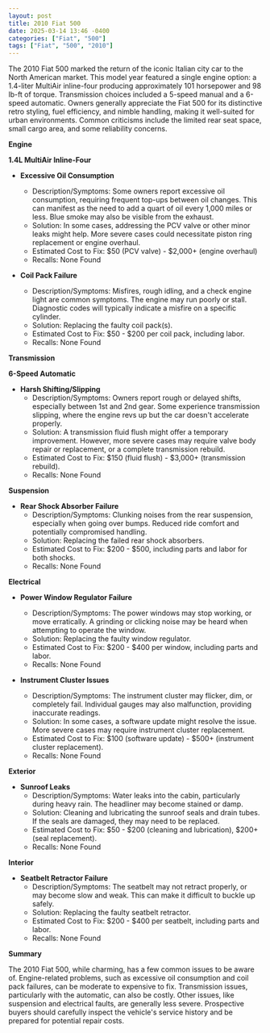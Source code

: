 ```yaml
---
layout: post
title: 2010 Fiat 500
date: 2025-03-14 13:46 -0400
categories: ["Fiat", "500"]
tags: ["Fiat", "500", "2010"]
---
```

The 2010 Fiat 500 marked the return of the iconic Italian city car to the North American market. This model year featured a single engine option: a 1.4-liter MultiAir inline-four producing approximately 101 horsepower and 98 lb-ft of torque. Transmission choices included a 5-speed manual and a 6-speed automatic. Owners generally appreciate the Fiat 500 for its distinctive retro styling, fuel efficiency, and nimble handling, making it well-suited for urban environments. Common criticisms include the limited rear seat space, small cargo area, and some reliability concerns.

**Engine**

**1.4L MultiAir Inline-Four**

*   **Excessive Oil Consumption**
    *   Description/Symptoms: Some owners report excessive oil consumption, requiring frequent top-ups between oil changes. This can manifest as the need to add a quart of oil every 1,000 miles or less. Blue smoke may also be visible from the exhaust.
    *   Solution: In some cases, addressing the PCV valve or other minor leaks might help. More severe cases could necessitate piston ring replacement or engine overhaul.
    *   Estimated Cost to Fix: $50 (PCV valve) - $2,000+ (engine overhaul)
    *   Recalls: None Found

*   **Coil Pack Failure**
    *   Description/Symptoms: Misfires, rough idling, and a check engine light are common symptoms. The engine may run poorly or stall. Diagnostic codes will typically indicate a misfire on a specific cylinder.
    *   Solution: Replacing the faulty coil pack(s).
    *   Estimated Cost to Fix: $50 - $200 per coil pack, including labor.
    *   Recalls: None Found

**Transmission**

**6-Speed Automatic**

*   **Harsh Shifting/Slipping**
    *   Description/Symptoms: Owners report rough or delayed shifts, especially between 1st and 2nd gear. Some experience transmission slipping, where the engine revs up but the car doesn't accelerate properly.
    *   Solution: A transmission fluid flush might offer a temporary improvement. However, more severe cases may require valve body repair or replacement, or a complete transmission rebuild.
    *   Estimated Cost to Fix: $150 (fluid flush) - $3,000+ (transmission rebuild).
    *   Recalls: None Found

**Suspension**

*   **Rear Shock Absorber Failure**
    *   Description/Symptoms: Clunking noises from the rear suspension, especially when going over bumps. Reduced ride comfort and potentially compromised handling.
    *   Solution: Replacing the failed rear shock absorbers.
    *   Estimated Cost to Fix: $200 - $500, including parts and labor for both shocks.
    *   Recalls: None Found

**Electrical**

*   **Power Window Regulator Failure**
    *   Description/Symptoms: The power windows may stop working, or move erratically. A grinding or clicking noise may be heard when attempting to operate the window.
    *   Solution: Replacing the faulty window regulator.
    *   Estimated Cost to Fix: $200 - $400 per window, including parts and labor.
    *   Recalls: None Found

*   **Instrument Cluster Issues**
    *   Description/Symptoms: The instrument cluster may flicker, dim, or completely fail. Individual gauges may also malfunction, providing inaccurate readings.
    *   Solution: In some cases, a software update might resolve the issue. More severe cases may require instrument cluster replacement.
    *   Estimated Cost to Fix: $100 (software update) - $500+ (instrument cluster replacement).
    *   Recalls: None Found

**Exterior**

*   **Sunroof Leaks**
    *   Description/Symptoms: Water leaks into the cabin, particularly during heavy rain. The headliner may become stained or damp.
    *   Solution: Cleaning and lubricating the sunroof seals and drain tubes. If the seals are damaged, they may need to be replaced.
    *   Estimated Cost to Fix: $50 - $200 (cleaning and lubrication), $200+ (seal replacement).
    *   Recalls: None Found

**Interior**

*   **Seatbelt Retractor Failure**
    *   Description/Symptoms: The seatbelt may not retract properly, or may become slow and weak. This can make it difficult to buckle up safely.
    *   Solution: Replacing the faulty seatbelt retractor.
    *   Estimated Cost to Fix: $200 - $400 per seatbelt, including parts and labor.
    *   Recalls: None Found

**Summary**

The 2010 Fiat 500, while charming, has a few common issues to be aware of. Engine-related problems, such as excessive oil consumption and coil pack failures, can be moderate to expensive to fix. Transmission issues, particularly with the automatic, can also be costly. Other issues, like suspension and electrical faults, are generally less severe. Prospective buyers should carefully inspect the vehicle's service history and be prepared for potential repair costs.

